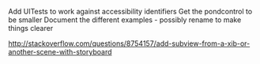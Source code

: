 Add UITests to work against accessibility identifiers
Get the pondcontrol to be smaller
Document the different examples - possibly rename to make things clearer



http://stackoverflow.com/questions/8754157/add-subview-from-a-xib-or-another-scene-with-storyboard
